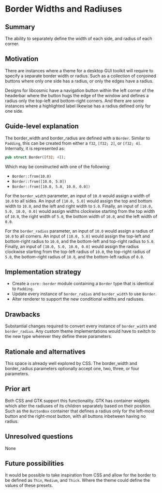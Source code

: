 # Border Widths and Radiuses

## Summary

The ability to separately define the width of each side, and radius of each corner.

## Motivation

There are instances where a theme for a desktop GUI toolkit will require to specify a separate border width or radius. Such as a collection of conjoined buttons where only one side has a radius, or only the edges have a radius.

Designs for libcosmic have a navigation button within the left corner of the headerbar where the button hugs the edge of the window and defines a radius only the top-left and bottom-right corners. And there are some instances where a highlighted label likewise has a radius defined only for one side.

## Guide-level explanation

The border_width and border_radius are defined with a `Border`. Similar to `Padding`, this can be created from either a `f32`, `[f32; 2]`, or `[f32; 4]`. Internally, it is represented as:

```rs
pub struct Border([f32; 4]);
```

Which may be constructed with one of the following:

- `Border::from(10.0)`
- `Border::from([10.0, 5.0])`
- `Border::from([10.0, 5.0, 10.0, 0.0])`

For the `border_width` parameter, an input of `10.0` would assign a width of `10.0` to all sides. An input of `[10.0, 5.0]` would assign the top and bottom width to `10.0`, and the left and right width to `5.0`. Finally, an input of `[10.0, 5.0, 10.0, 0.0]` would assign widths clockwise starting from the top width of `10.0`, the right width of `5.0`, the bottom width of `10.0`, and the left width of `0.0`.

For the `border_radius` parameter, an input of `10.0` would assign a radius of `10.0` to all corners. An input of `[10.0, 5.0]` would assign the top-left and bottom-right radius to `10.0`, and the bottom-left and top-right radius to `5.0`. Finally, an input of `[10.0, 5.0, 10.0, 0.0]` would assign the radius clockwise starting from the top-left radius of `10.0`, the top-right radius of `5.0`, the bottom-right radius of `10.0`, and the bottom-left radius of `0.0`.


## Implementation strategy

- Create a `core::border` module containing a `Border` type that is identical to `Padding`.
- Update every instance of `border_radius` and `border_width` to use `Border`.
- Alter renderer to support the new conditional widths and radiuses.

## Drawbacks

Substantial changes required to convert every instance of `border_width` and `border_radius`. Any custom theme implementations would have to switch to the new type wherever they define these parameters.

## Rationale and alternatives

This space is already well explored by CSS. The border_width and border_radius parameters optionally accept one, two, three, or four parameters.

## Prior art

Both CSS and GTK support this functionality. GTK has container widgets which alter the radiuses of its children separately based on their position. Such as the `ButtonBox` container that defines a radius only for the left-most button and the right-most button, with all buttons inbetween having no radius.

## Unresolved questions

None

## Future possibilities

It would be possible to take inspiration from CSS and allow for the border to be defined as `Thin`, `Medium`, and `Thick`. Where the theme could define the values of these presets.
